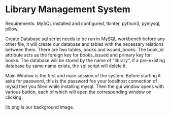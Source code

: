 # Library Management System

Requirements: MySQL installed and configured, tkinter, python3, pymysql, pillow.

Create Database sql script needs to be run in MySQL workbench before any other file, it will create our database and tables
with the necessary relations between them. There are two tables, books and issued_books. The book_id attribute acts as the foreign key for books_issued 
and primary key for books. The database will be stored by the name of "library", if a pre-existing database by same name exists, the sql script will delete it.

Main Window is the first and main session of the system. Before starting it asks for password, this is the password foe your localhost connection of mysql thet
you filled while installing mysql. Then the gui window opens with various button, each of which will open the corresponding window on clicking.

lib.png is our background image. 
